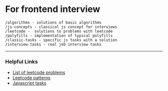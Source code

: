 # For frontend interview

```
/algorithms - solutions of basic algorithms
/js-concepts - classical js concept for interviews
/leetcode -  solutions to problems with leetcode
/polyfills - implementation of typical polyfills
/classic-tasks - specific js tasks with a solution
/interview-tasks - real job interview tasks
```

---

### Helpful Links

- [List of leetcode problems](https://seanprashad.com/leetcode-patterns/)
- [Leetcode patterns](https://vlad10.notion.site/vlad10/LeetCode-33fd0531f83446638b7481a98fcbe75f)
- [Javascript tasks](https://vladilen.notion.site/JavaScript-473541d86991472fb844c5fa35d5dbf4)
